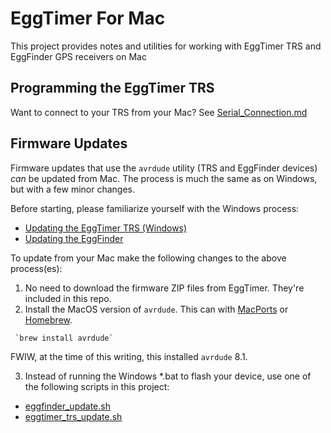 # EggTimer For Mac

This project provides notes and utilities for working with EggTimer TRS and EggFinder GPS receivers on Mac

## Programming the EggTimer TRS

Want to connect to your TRS from your Mac?  See [Serial_Connection.md](Serial_Connection.md)

## Firmware Updates

Firmware updates that use the `avrdude` utility (TRS and EggFinder devices) *can* be updated from Mac.  The process is much the same as on Windows, but with a few minor changes.

Before starting, please familiarize yourself with the Windows process:
* [Updating the EggTimer TRS (Windows)](./files/How-to-Update-the-Flash-on-Your-Eggtimer-TRS.pdf)
* [Updating the EggFinder](./files/Eggfinder-LCD-Flash-Update-Instructions-1.pdf)

To update from your Mac make the following changes to the above process(es):

1. No need to download the firmware ZIP files from EggTimer.  They're included in this repo.
2. Install the MacOS version of `avrdude`. This can with [MacPorts](https://ports.macports.org/) or [Homebrew](https://brew.sh/).

```
 `brew install avrdude`
 ```

FWIW, at the time of this writing, this installed `avrdude` 8.1.

3. Instead of running the Windows *.bat to flash your device, use one of the following scripts in this project:
  * [eggfinder_update.sh](./eggfinder_update.sh)
  * [eggtimer_trs_update.sh](./eggtimer_trs_update.sh)
